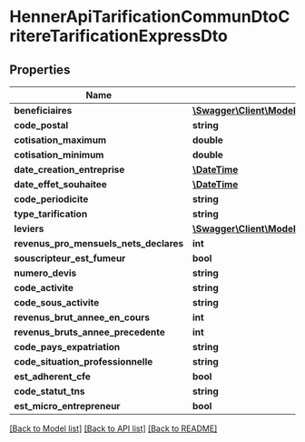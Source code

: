 # HennerApiTarificationCommunDtoCritereTarificationExpressDto

## Properties
Name | Type | Description | Notes
------------ | ------------- | ------------- | -------------
**beneficiaires** | [**\Swagger\Client\Model\HennerApiTarificationCommunDtoBeneficiaireDto[]**](HennerApiTarificationCommunDtoBeneficiaireDto.md) |  | [optional] 
**code_postal** | **string** |  | 
**cotisation_maximum** | **double** |  | [optional] 
**cotisation_minimum** | **double** |  | [optional] 
**date_creation_entreprise** | [**\DateTime**](\DateTime.md) |  | [optional] 
**date_effet_souhaitee** | [**\DateTime**](\DateTime.md) |  | 
**code_periodicite** | **string** |  | 
**type_tarification** | **string** |  | [optional] 
**leviers** | [**\Swagger\Client\Model\HennerApiTarificationCommunDtoLevierDto[]**](HennerApiTarificationCommunDtoLevierDto.md) |  | [optional] 
**revenus_pro_mensuels_nets_declares** | **int** |  | [optional] 
**souscripteur_est_fumeur** | **bool** |  | [optional] 
**numero_devis** | **string** |  | [optional] 
**code_activite** | **string** |  | [optional] 
**code_sous_activite** | **string** |  | [optional] 
**revenus_brut_annee_en_cours** | **int** |  | [optional] 
**revenus_bruts_annee_precedente** | **int** |  | [optional] 
**code_pays_expatriation** | **string** |  | [optional] 
**code_situation_professionnelle** | **string** |  | [optional] 
**est_adherent_cfe** | **bool** |  | [optional] 
**code_statut_tns** | **string** |  | [optional] 
**est_micro_entrepreneur** | **bool** |  | [optional] 

[[Back to Model list]](../README.md#documentation-for-models) [[Back to API list]](../README.md#documentation-for-api-endpoints) [[Back to README]](../README.md)


